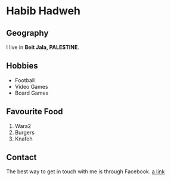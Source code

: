 # Habib Hadweh

## Geography

I live in **Beit Jala, PALESTINE**.

## Hobbies

- Football
- Video Games
- Board Games

## Favourite Food

1. Wara2
2. Burgers
3. Knafeh

## Contact

The best way to get in touch with me is through Facebook. [a link](https://www.facebook.com/habib.hadweh/)

